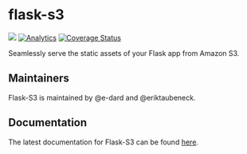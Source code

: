 flask-s3
========

![](https://api.travis-ci.org/e-dard/flask-s3.png)    [  ![Analytics  ](https://ga-beacon.appspot.com/UA-35880013-3/flask-s3/readme)](https://github.com/igrigorik/ga-beacon)  [  ![Coverage Status  ](https://coveralls.io/repos/klinkin/flask-s3/badge.png?branch=new_features)](https://coveralls.io/r/klinkin/flask-s3?branch=new_features)

Seamlessly serve the static assets of your Flask app from Amazon S3.

Maintainers
-----------

Flask-S3 is maintained by @e-dard and @eriktaubeneck.

Documentation
-------------
The latest documentation for Flask-S3 can be found [here](https://flask-s3.readthedocs.org/en/latest/).
